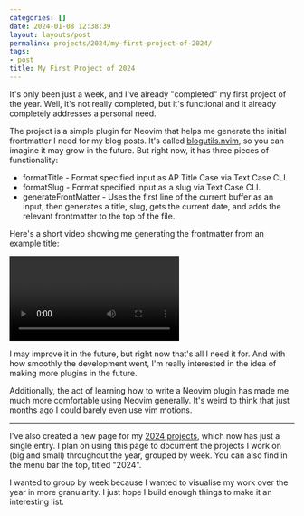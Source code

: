 ```yaml
---
categories: []
date: 2024-01-08 12:38:39
layout: layouts/post
permalink: projects/2024/my-first-project-of-2024/
tags:
- post
title: My First Project of 2024
---
```


It's only been just a week, and I've already "completed" my first project of the
year. Well, it's not really completed, but it's functional and it already
completely addresses a personal need.

The project is a simple plugin for Neovim that helps me generate the initial
frontmatter I need for my blog posts. It's called [blogutils.nvim][bu], so you
can imagine it may grow in the future. But right now, it has three pieces of
functionality:

- formatTitle - Format specified input as AP Title Case via Text Case CLI.
- formatSlug - Format specified input as a slug via Text Case CLI.
- generateFrontMatter - Uses the first line of the current buffer as an input,
  then generates a title, slug, gets the current date, and adds the relevant
  frontmatter to the top of the file.

Here's a short video showing me generating the frontmatter from an example
title:

<video autoplay="true" loop="true"
src="https://cdn.chrishannah.me/videos/2024/01/blogutils-nvim-frontmatter.mp4" >

I may improve it in the future, but right now that's all I need it for. And with
how smoothly the development went, I'm really interested in the idea of making
more plugins in the future.

Additionally, the act of learning how to write a Neovim plugin has made me much
more comfortable using Neovim generally. It's weird to think that just months
ago I could barely even use vim motions.

---

I've also created a new page for my [2024 projects][p], which now has just a
single entry. I plan on using this page to document the projects I work on (big
and small) throughout the year, grouped by week. You can also find in the menu
bar the top, titled "2024".

I wanted to group by week because I wanted to visualise my work over the year in
more granularity. I just hope I build enough things to make it an interesting
list.

[bu]: https://github.com/chrishannah/blogutils.nvim
[p]: https://chrishannah.me/projects/2024
